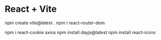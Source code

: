 # React + Vite

npm create vite@latest .
npm i react-router-dom
<!-- npm install tailwindcss @tailwindcss/vite     -->
npm i react-cookie axios 
npm install dayjs@latest
npm install react-icons
